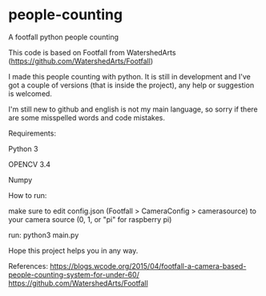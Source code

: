 # people-counting
A footfall python people counting

This code is based on Footfall from WatershedArts (https://github.com/WatershedArts/Footfall)

I made this people counting with python.
It is still in development and I've got a couple of versions (that is inside the project), any help or suggestion is welcomed.

I'm still new to github and english is not my main language, so sorry if there are some misspelled words and code mistakes.

Requirements:

Python 3

OPENCV 3.4

Numpy


How to run:

make sure to edit config.json (Footfall > CameraConfig > camerasource) to your camera source (0, 1, or "pi" for raspberry pi)

run: python3 main.py

Hope this project helps you in any way.

References:
https://blogs.wcode.org/2015/04/footfall-a-camera-based-people-counting-system-for-under-60/
https://github.com/WatershedArts/Footfall
